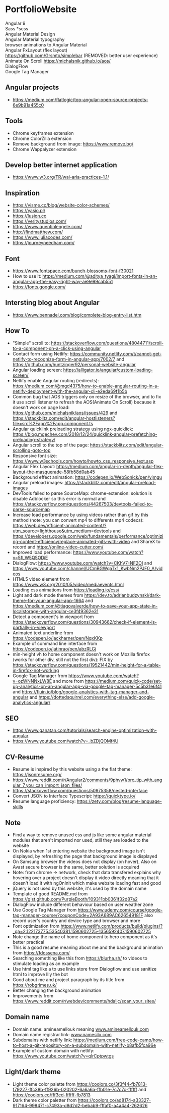# PortfolioWebsite

Angular 9   
Sass *scss   
Angular Material Design   
Angular Material typography   
browser animations to Angular Material   
Angular FxLayout (flex layout)    
https://github.com/Grsmto/simplebar  (REMOVED: better user experience)   
Animate On Scroll https://michalsnik.github.io/aos/   
DialogFlow   
Google Tag Manager   


## Angular projects   

- https://medium.com/flatlogic/top-angular-open-source-projects-6e9b91a455c0   


## Tools

- Chrome keyframes extension   
- Chrome ColorZilla extension   
- Remove background from image: https://www.remove.bg/
- Chrome Wappalyzer extension

## Develop better internet application   
- https://www.w3.org/TR/wai-aria-practices-1.1/   

## Inspiration

- https://visme.co/blog/website-color-schemes/   
- https://yasio.pl/   
- https://lusion.co   
- https://veritystudios.com/ 
- https://www.quentinlengele.com/    
- http://findmatthew.com/  
- https://www.juliacodes.com/   
- https://journeyneedham.com/   


## Font

- https://www.fontspace.com/bunch-blossoms-font-f30021
- How to use it: https://medium.com/@aditya_tyagi/import-fonts-in-an-angular-app-the-easy-right-way-ae9e99cab551   
- https://fonts.google.com/   


## Intersting blog about Angular   
- https://www.bennadel.com/blog/complete-blog-entry-list.htm  


## How To   
- "Simple" scroll to: https://stackoverflow.com/questions/48044711/scroll-to-a-component-on-a-click-using-angular
- Contact form using Netlify: https://community.netlify.com/t/cannot-get-netlify-to-recognize-form-in-angular-app/7002/7 and https://github.com/huntzinger92/personal-website-angular   
- Angular loading screen: https://alligator.io/angular/custom-loading-screen/  
- Netlify enable Angular routing (redirects): https://medium.com/@mgd4375/how-to-enable-angular-routing-in-a-netlify-deployment-with-the-angular-cli-e2eda69f1b5b    
- Common bug that AOS triggers only on resize of the browser, and to fix it use scroll listener to refresh the AOS(Animate On Scroll) because it doesn't work on page load: https://github.com/michalsnik/aos/issues/429 and https://stackblitz.com/edit/angular-hostlisteners?file=src%2Fapp%2Fapp.component.ts   
- Angular quicklink preloading strategy using ngx-quicklick: https://blog.mgechev.com/2018/12/24/quicklink-angular-prefetching-preloading-strategy/   
- Angular scroll to the top of the page: https://stackblitz.com/edit/angular-scrolling-goto-top   
- Responsive font size: https://www.w3schools.com/howto/howto_css_responsive_text.asp  
- Angular Flex Layout: https://medium.com/angular-in-depth/angular-flex-layout-the-masquerade-58fb58d0ab45 
- Background effect animation: https://codepen.io/WebSonick/pen/vjmgu   
- Angular preload images: https://stackblitz.com/edit/angular-preload-images   
- DevTools failed to parse SourceMap: chrome-extension: solution is disable Adblocker so this error is normal and https://stackoverflow.com/questions/44267503/devtools-failed-to-parse-sourcemap   
- Increase load performance by using videos rather than gif by this method (note: you can convert mp4 to differents mp4 codecs): https://web.dev/efficient-animated-content/?utm_source=lighthouse&utm_medium=devtools and https://developers.google.com/web/fundamentals/performance/optimizing-content-efficiency/replace-animated-gifs-with-video and ShareX to record and https://online-video-cutter.com/
- Improved load performance: https://www.youtube.com/watch?v=5fLW5Q5ODiE   
- DialogFlow: https://www.youtube.com/watch?v=CKhV7-NF2OI and https://www.youtube.com/channel/UCmBGWgaTx1_KwbNm2PJF0_A/videos   
- HTML5 video element from https://www.w3.org/2010/05/video/mediaevents.html
- Loading css animations from https://loading.io/css/
- Light and dark mode themes from https://dev.to/adrianbudzynski/dark-theme-for-your-angular-app-1664 and https://medium.com/@tiagovalverde/how-to-save-your-app-state-in-localstorage-with-angular-ce3f49362e31
- Detect a component's in viewport from https://stackoverflow.com/questions/30943662/check-if-element-is-partially-in-viewport
- Animated text underline from https://codepen.io/jackharner/pen/NqxKKp
- Example of command line interface from https://codepen.io/jatinrao/pen/abzRLGj
- min-height vh to home component doesn't work on Mozilla firefox (works for other div, still not the first div): FIX by https://stackoverflow.com/questions/19521442/min-height-for-a-table-in-firefox-not-working
- Google Tag Manager from https://www.youtube.com/watch?v=ozWNNNxLW8E and more from https://medium.com/quick-code/set-up-analytics-on-an-angular-app-via-google-tag-manager-5c5b31e6f41 and https://fluin.io/blog/google-analytics-with-tag-manager-and-angular and https://dottedsquirrel.com/everything-else/add-google-analytics-angular/


## SEO  
- https://www.ganatan.com/tutorials/search-engine-optimization-with-angular   
- https://www.youtube.com/watch?v=_bZDjQOMf4U   


## CV-Resume
- Resume is inspired by this website using a the flat theme: https://jsonresume.org/   
- https://www.reddit.com/r/Angular2/comments/9phvw1/pro_tip_with_angular_7_you_can_import_json_files/   
- https://stackoverflow.com/questions/50975358/nested-interface   
- Convert JSON to Interface Typescript: https://quicktype.io/   
- Resume language proficiency: https://zety.com/blog/resume-language-skills   


## Note   
- Find a way to remove unused css and js like some angular material modules that aren't imported nor used, still they are loaded to the website   
- On Nokia when 1st entering website the background image isn't displayed, by refreshing the page that background image is displayed   
- On Samsung browser the videos does not display (on hover), Also on Avast secure browser is the same, better solution is acquired
- Note: from chrome -> network, check that data transfered explains why hovering over a project doesn't display it video directly meaning that it doesn't load it with ngOnInit which make website loading fast and good
- jQuery is not used by this website, it's used by the domain name   
- Template of good README.md from https://gist.github.com/PurpleBooth/109311bb0361f32d87a2   
- DialogFlow include different behaviour based on user weather zone
- Use Google Tag Manager from https://www.udemy.com/course/google-tag-manager-course/?couponCode=2A93A689AC626549181F also record user's country and device type and browser and more   
- Font optimization from https://www.netlify.com/products/build/plugins/?_ga=2.122173775.53540381.1590602725-1356592407.1590602725  
- Note change the name of home component to hero component as it's better practical   
- This is a good resume meaning about me and the background animation from https://fdossena.com/   
- Searching something like this from https://blurha.sh/ to videos to stimulate loading as an example
- Use html tag like a to use links store from Dialogflow and use sanitize html to improve Illy the bot
- Good about me and project paragraph by its title from https://robgrimes.uk/
- Better changing the background animation
- Improvements from https://www.reddit.com/r/webdev/comments/hdaljc/scan_your_sites/


## Domain name   
- Domain name: amineamellouk meaning www.amineamellouk.com   
- Domain name registrar link: www.namesilo.com   
- Subdomains with netlify link: https://medium.com/free-code-camp/how-to-host-a-git-repository-on-a-subdomain-with-netlify-b8afb5fca96e   
- Example of custom domain with netlify: https://www.youtube.com/watch?v=qlrCptpwtgs

## Light/dark theme
- Light theme color palette from https://coolors.co/3f3f44-fb7813-f79227-ffc38b-ff926b-020202-6a6a6a-ffb01e-7c7c7c-ffffff and https://coolors.co/fff3cd-ffffff-fb7813
- Dark theme color paletter from https://coolors.co/ad8174-a33327-917164-998471-c7493a-d8d2d2-bebab9-fffaf0-a4a4a4-262626